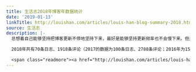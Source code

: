 ```yaml
---
title: 生活志2018年博客年数据统计
date: '2019-01-13'
linkTitle: http://louishan.com/articles/louis-han-blog-summary-2018.html
source: 生活志
description: |-
  总想着自己能够坚持把博客更新不停地坚持下来，最好是能够坚持更新频率也不会慢下来。但是想法是美好的，现实总是很残酷。随着时间不停在流动，生活中工作中遇到越来越多的事情打扰，放慢下来的，又何止是博客更新呢？虽然很是羞愧，作为每年的例行总结，博客数据还是要进行一下统计和公布。

  2018年共有70条日志、1918条评论（2017的数据为100条日志、2788条评论；2016年为155条日志、5503条评论），不管是日志数量还是评论数量，都呈现阶梯性的下滑。同样数据不好看的，还有文章的浏览量。其实说起来，浏览量和评论数量的减少，并不能怪文章数量的减少，而是路易大叔浏览朋友们博客也很少，有来有往，都是相互的。

  <span class="readmore"><a href="http://louishan.com/articles/louis-han-blog-summary-2018.html" title="生活志2018年博客年数据统计">阅读全文——共1815字</a></span>
---
```

